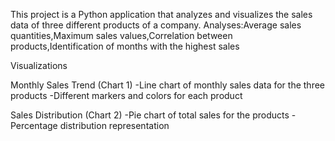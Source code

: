 This project is a Python application that analyzes and visualizes the sales data of three different products of a company.
Analyses:Average sales quantities,Maximum sales values,Correlation between products,Identification of months with the highest sales

Visualizations

Monthly Sales Trend (Chart 1)
-Line chart of monthly sales data for the three products
-Different markers and colors for each product

Sales Distribution (Chart 2)
-Pie chart of total sales for the products
-Percentage distribution representation





